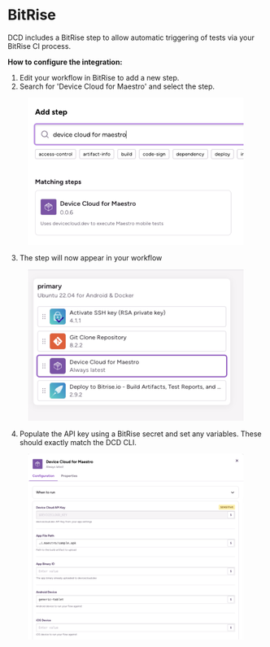 # BitRise

DCD includes a BitRise step to allow automatic triggering of tests via your BitRise CI process.



**How to configure the integration:**

1. Edit your workflow in BitRise to add a new step.
2. Search for 'Device Cloud for Maestro' and select the step.

<figure><img src="../.gitbook/assets/Screenshot 2025-01-06 at 14.45.27.png" alt=""><figcaption></figcaption></figure>

3. The step will now appear in your workflow

<figure><img src="../.gitbook/assets/Screenshot 2025-01-06 at 14.45.32.png" alt=""><figcaption></figcaption></figure>

4. Populate the API key using a BitRise secret and set any variables. These should exactly match the DCD CLI.

<figure><img src="../.gitbook/assets/Screenshot 2025-01-06 at 14.45.51.png" alt=""><figcaption></figcaption></figure>
